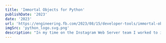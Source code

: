 ```yaml
---
title: 'Immortal Objects for Python'
publishDate: '2023'
date: '2023'
url: 'https://engineering.fb.com/2023/08/15/developer-tools/immortal-objects-for-python-instagram-meta/'
imgSrc: 'python_logo.svg.png'
description: "In my time on the Instagram Web Server team I worked to implement and validate the implementation of immortal instances in our internal fork of Python which has since been ported upstream into the official Python Source. IG is build with django and uses a pre-fork model to handle multiple requests. We noticed an increase in private memory per process while shared memory would descrease over a series of requests. This work allowed us to improve copy on write performance resulting in both memory and millions in cost savings."
---
```

